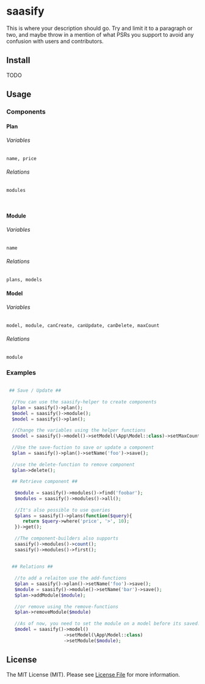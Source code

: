 # saasify

This is where your description should go. Try and limit it to a paragraph or two, and maybe throw in a mention of what
PSRs you support to avoid any confusion with users and contributors.

## Install

TODO

## Usage

### Components
 #### Plan
   ###### Variables
    name, price
   ###### Relations
    modules
  
  #### Module
   ###### Variables
    name
   ###### Relations
    plans, models
   
  #### Model
   ###### Variables
    model, module, canCreate, canUpdate, canDelete, maxCount
   ###### Relations
    module

  
### Examples

``` php

 ## Save / Update ##
 
  //You can use the saasify-helper to create components
  $plan = saasify()->plan();
  $model = saasify()->module();
  $model = saasify()->plan();
  
  //Change the variables using the helper functions
  $model = saasify()->model()->setModel(\App\Model::class)->setMaxCount(100);
  
  //Use the save-fuction to save or update a component
  $plan = saasify()->plan()->setName('foo')->save();
  
  //use the delete-function to remove component
  $plan->delete();
  
  ## Retrieve component ##
  
   $module = saasify()->modules()->find('foobar');
   $modules = saasify()->modules()->all();
   
   //It's also possible to use queries
   $plans = saasify()->plans(function($query){
      return $query->where('price', '>', 10);
   })->get();
   
   //The component-builders also supports
   saasify()->modules()->count();
   saasify()->modules()->first();
   
  
  ## Relations ##
  
   //to add a relaiton use the add-functions
   $plan = saasify()->plan()->setName('foo')->save();
   $module = saasify()->module()->setName('bar')->save();
   $plan->addModule($module);
   
   //or remove using the remove-functions
   $plan->removeModule($module)
  
   //As of now, you need to set the module on a model before its saved.
   $model = saasify()->model()
                     ->setModel(\App\Model::class)
                     ->setModule($module);

```


## License

The MIT License (MIT). Please see [License File](LICENSE.md) for more information.

